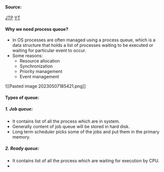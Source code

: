 #### Source:
[JTP](https://www.javatpoint.com/os-process-queues)
[YT](https://www.youtube.com/watch?v=iLC--q7O_KM&list=PLXj4XH7LcRfDrdQuJTHIPmKMpa7eYVaPm&index=9)

#### Why we need process queue?

* In OS processes are often managed using a process queue, which is a data structure that holds a list of processes waiting to be executed or waiting for particular event to occur.
* Some reasons:
	* Resource allocation
	* Synchronization
	* Priority management
	* Event management

![[Pasted image 20230507185421.png]]


#### Types of queue:

##### 1. Job queue:

* It contains list of all the process which are in system.
* Generally content of job queue will be stored in hard disk.
* Long term scheduler picks some of the jobs and put them in the primary memory.

##### 2. Ready queue:

*  It contains list of all the process which are waiting for execution by CPU.
* 